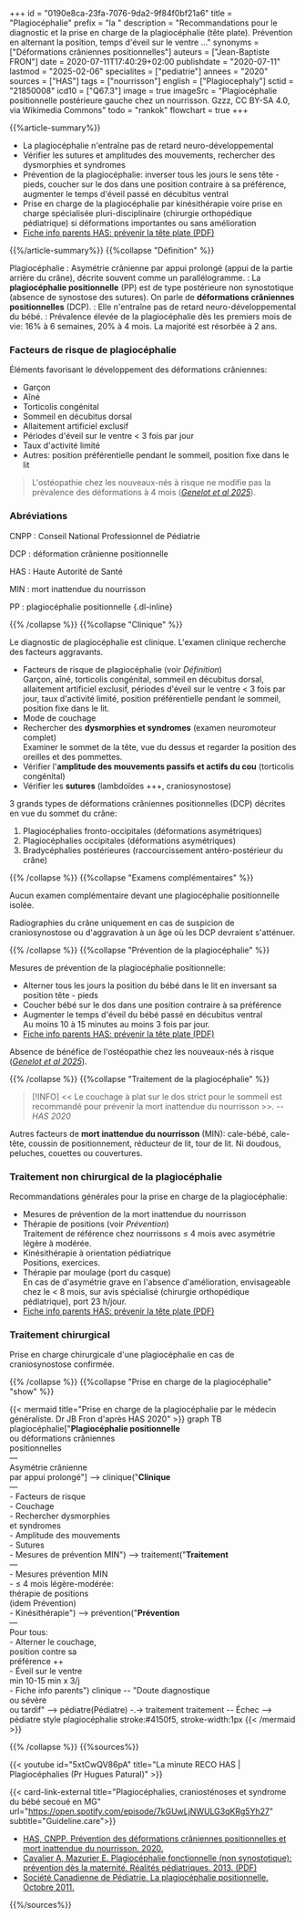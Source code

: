 +++
id = "0190e8ca-23fa-7076-9da2-9f84f0bf21a6"
title = "Plagiocéphalie"
prefix = "la "
description = "Recommandations pour le diagnostic et la prise en charge de la plagiocéphalie (tête plate). Prévention en alternant la position, temps d'éveil sur le ventre ..."
synonyms = ["Déformations crâniennes positionnelles"]
auteurs = ["Jean-Baptiste FRON"]
date = 2020-07-11T17:40:29+02:00
publishdate = "2020-07-11"
lastmod = "2025-02-06"
specialites = ["pediatrie"]
annees = "2020"
sources = ["HAS"]
tags = ["nourrisson"]
english = ["Plagiocephaly"]
sctid = "21850008"
icd10 = ["Q67.3"]
image = true
imageSrc = "Plagiocéphalie positionnelle postérieure gauche chez un nourrisson. Gzzz, CC BY-SA 4.0, via Wikimedia Commons"
todo = "rankok"
flowchart = true
+++

{{%article-summary%}}

- La plagiocéphalie n'entraîne pas de retard neuro-développemental
- Vérifier les sutures et amplitudes des mouvements, rechercher des dysmorphies et syndromes
- Prévention de la plagiocéphalie: inverser tous les jours le sens tête - pieds, coucher sur le dos dans une position contraire à sa préférence, augmenter le temps d'éveil passé en décubitus ventral
- Prise en charge de la plagiocéphalie par kinésithérapie voire prise en charge spécialisée pluri-disciplinaire (chirurgie orthopédique pédiatrique) si déformations importantes ou sans amélioration
- [Fiche info parents HAS: prévenir la tête plate (PDF)](https://www.has-sante.fr/upload/docs/application/pdf/2021-01/recto_a4-vdef_20210107.pdf)

{{%/article-summary%}}
{{%collapse "Définition" %}}

Plagiocéphalie
: Asymétrie crânienne par appui prolongé (appui de la partie arrière du crâne), décrite souvent comme un parallélogramme.
: La **plagiocéphalie positionnelle** (PP) est de type postérieure non synostotique (absence de synostose des sutures). On parle de **déformations crâniennes positionnelles** (DCP).
: Elle n'entraîne pas de retard neuro-développemental du bébé.
: Prévalence élevée de la plagiocéphalie dès les premiers mois de vie: 16% à 6 semaines, 20% à 4 mois. La majorité est résorbée à 2 ans.

### Facteurs de risque de plagiocéphalie

Éléments favorisant le développement des déformations crâniennes:

- Garçon
- Aîné
- Torticolis congénital
- Sommeil en décubitus dorsal
- Allaitement artificiel exclusif
- Périodes d'éveil sur le ventre < 3 fois par jour
- Taux d'activité limité
- Autres: position préférentielle pendant le sommeil, position fixe dans le lit

> L'ostéopathie chez les nouveaux-nés à risque ne modifie pas la prévalence des déformations à 4 mois (*[Genelot et al 2025](https://www.em-consulte.com/article/1716473/figures/early-osteopathic-manipulative-treatment-to-preven)*).

### Abréviations

CNPP
: Conseil National Professionnel de Pédiatrie

DCP
: déformation crânienne positionnelle

HAS
: Haute Autorité de Santé

MIN
: mort inattendue du nourrisson

PP
: plagiocéphalie positionnelle
{.dl-inline}

{{% /collapse %}}
{{%collapse "Clinique" %}}

Le diagnostic de plagiocéphalie est clinique. L'examen clinique recherche des facteurs aggravants.

- Facteurs de risque de plagiocéphalie (voir *Définition*)  
  Garçon, aîné, torticolis congénital, sommeil en décubitus dorsal, allaitement artificiel exclusif, périodes d'éveil sur le ventre < 3 fois par jour, taux d'activité limité, position préférentielle pendant le sommeil, position fixe dans le lit.
- Mode de couchage
- Rechercher des **dysmorphies et syndromes** (examen neuromoteur complet)  
  Examiner le sommet de la tête, vue du dessus et regarder la position des oreilles et des pommettes.
- Vérifier l'**amplitude des mouvements passifs et actifs du cou** (torticolis congénital)
- Vérifier les **sutures** (lambdoïdes +++, craniosynostose)

3 grands types de déformations crâniennes positionnelles (DCP) décrites en vue du sommet du crâne:

1. Plagiocéphalies fronto-occipitales (déformations asymétriques)
2. Plagiocéphalies occipitales (déformations asymétriques)
3. Bradycéphalies postérieures (raccourcissement antéro-postérieur du crâne)

{{% /collapse %}}
{{%collapse "Examens complémentaires" %}}

Aucun examen complémentaire devant une plagiocéphalie positionnelle isolée.

Radiographies du crâne uniquement en cas de suspicion de craniosynostose ou d'aggravation à un âge où les DCP devraient s'atténuer.

{{% /collapse %}}
{{%collapse "Prévention de la plagiocéphalie" %}}

Mesures de prévention de la plagiocéphalie positionnelle:

- Alterner tous les jours la position du bébé dans le lit en inversant sa position tête - pieds
- Coucher bébé sur le dos dans une position contraire à sa préférence
- Augmenter le temps d'éveil du bébé passé en décubitus ventral  
  Au moins 10 à 15 minutes au moins 3 fois par jour.
- [Fiche info parents HAS: prévenir la tête plate (PDF)](https://www.has-sante.fr/upload/docs/application/pdf/2021-01/recto_a4-vdef_20210107.pdf)

Absence de bénéfice de l'ostéopathie chez les nouveaux-nés à risque (*[Genelot et al 2025](https://www.em-consulte.com/article/1716473/figures/early-osteopathic-manipulative-treatment-to-preven)*).

{{% /collapse %}}
{{%collapse "Traitement de la plagiocéphalie" %}}

> [!INFO]
> << Le couchage à plat sur le dos strict pour le sommeil est recommandé pour prévenir la mort inattendue du nourrisson >>. -- *HAS 2020*

Autres facteurs de **mort inattendue du nourrisson** (MIN): cale-bébé, cale-tête, coussin de positionnement, réducteur de lit, tour de lit. Ni doudous, peluches, couettes ou couvertures.

### Traitement non chirurgical de la plagiocéphalie

Recommandations générales pour la prise en charge de la plagiocéphalie:

- Mesures de prévention de la mort inattendue du nourrisson
- Thérapie de positions (voir *Prévention*)  
  Traitement de référence chez nourrissons ≤ 4 mois avec asymétrie légère à modérée.
- Kinésithérapie à orientation pédiatrique  
  Positions, exercices.
- Thérapie par moulage (port du casque)  
  En cas de d'asymétrie grave en l'absence d'amélioration, envisageable chez le < 8 mois, sur avis spécialisé (chirurgie orthopédique pédiatrique), port 23 h/jour.
- [Fiche info parents HAS: prévenir la tête plate (PDF)](https://www.has-sante.fr/upload/docs/application/pdf/2021-01/recto_a4-vdef_20210107.pdf)

### Traitement chirurgical

Prise en charge chirurgicale d'une plagiocéphalie en cas de craniosynostose confirmée.

{{% /collapse %}}
{{%collapse "Prise en charge de la plagiocéphalie" "show" %}}

{{< mermaid title="Prise en charge de la plagiocéphalie par le médecin généraliste. Dr JB Fron d'après HAS 2020" >}}
graph TB
  plagiocéphalie["<b>Plagiocéphalie positionnelle</b><br>ou déformations crâniennes<br>positionnelles<br>—<br>Asymétrie crânienne<br>par appui prolongé"] --> clinique("<b>Clinique</b><br>—<br>- Facteurs de risque<br>- Couchage<br>- Rechercher dysmorphies<br>et syndromes<br>- Amplitude des mouvements<br>- Sutures<br>- Mesures de prévention MIN") --> traitement("<b>Traitement</b><br>—<br>- Mesures prévention MIN<br>- ≤ 4 mois légère-modérée:<br>thérapie de positions<br>(idem Prévention)<br>- Kinésithérapie") --> prévention("<b>Prévention</b><br>—<br>Pour tous:<br>- Alterner le couchage,<br>position contre sa<br>préférence ++<br>- Éveil sur le ventre<br>min 10-15 min x 3/j<br>- Fiche info parents")
  clinique -- "Doute diagnostique<br>ou sévère<br>ou tardif" --> pédiatre(Pédiatre) -.-> traitement
  traitement -- Échec --> pédiatre
  style plagiocéphalie stroke:#4150f5, stroke-width:1px
{{< /mermaid >}}

{{% /collapse %}}
{{%sources%}}

{{< youtube id="5xtCwQV86pA" title="La minute RECO HAS | Plagiocéphalies (Pr Hugues Patural)" >}}

{{< card-link-external title="Plagiocéphalies, craniosténoses et syndrome du bébé secoué en MG" url="https://open.spotify.com/episode/7kGUwLjNWULG3qKRg5Yh27" subtitle="Guideline.care">}}

- [HAS, CNPP. Prévention des déformations crâniennes positionnelles et mort inattendue du nourrisson. 2020.](https://www.has-sante.fr/jcms/p_3151574/fr/prevention-des-deformations-craniennes-positionnelles-dcp-et-mort-inattendue-du-nourrisson)
- [Cavalier A, Mazurier E. Plagiocéphalie fonctionnelle (non synostotique): prévention dès la maternité. Réalités pédiatriques. 2013. (PDF)](https://afpa.org/content/uploads/2017/08/Cavalier_plagiocephalie_-RealitesPediatriques.pdf)
- [Société Canadienne de Pédiatrie. La plagiocéphalie positionnelle. Octobre 2011.](https://www.ncbi.nlm.nih.gov/pmc/articles/PMC3202395/)

{{%/sources%}}
